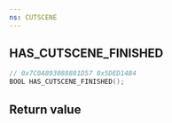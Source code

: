 ```yaml
---
ns: CUTSCENE
---
```

## HAS_CUTSCENE_FINISHED

```c
// 0x7C0A893088881D57 0x5DED14B4
BOOL HAS_CUTSCENE_FINISHED();
```


## Return value
